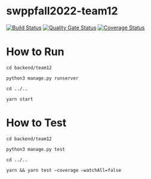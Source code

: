 # swppfall2022-team12
[![Build Status](https://app.travis-ci.com/swsnu/swppfall2022-team12.svg?branch=backend&kill_cache=1)](https://app.travis-ci.com/swsnu/swppfall2022-team12)
[![Quality Gate Status](https://sonarcloud.io/api/project_badges/measure?project=swsnu_swppfall2022-team12&metric=alert_status&kill_cache=1)](https://sonarcloud.io/dashboard?id=swsnu_swppfall2022-team12)
[![Coverage Status](https://coveralls.io/repos/github/swsnu/swppfall2022-team12/badge.svg?branch=main&kill_cache=1)](https://coveralls.io/github/swsnu/swppfall2022-team12?branch=main)


# How to Run
```
cd backend/team12

python3 manage.py runserver

cd ../..

yarn start
```

# How to Test
```
cd backend/team12

python3 manage.py test

cd ../..

yarn && yarn test —coverage —watchAll=false
```
